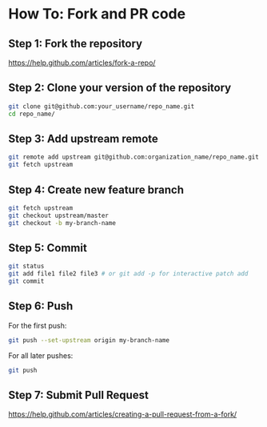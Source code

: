 # How To: Fork and PR code

## Step 1: Fork the repository

https://help.github.com/articles/fork-a-repo/

## Step 2: Clone your version of the repository

```bash
git clone git@github.com:your_username/repo_name.git
cd repo_name/
```

## Step 3: Add upstream remote

```bash
git remote add upstream git@github.com:organization_name/repo_name.git
git fetch upstream
```

## Step 4: Create new feature branch

```bash
git fetch upstream
git checkout upstream/master
git checkout -b my-branch-name
```

## Step 5: Commit

```bash
git status
git add file1 file2 file3 # or git add -p for interactive patch add
git commit
```

## Step 6: Push

For the first push:
```bash
git push --set-upstream origin my-branch-name
```

For all later pushes:
```bash
git push
```

## Step 7: Submit Pull Request

https://help.github.com/articles/creating-a-pull-request-from-a-fork/
